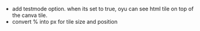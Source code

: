 - add testmode option. when its set to true, oyu can see html tile on top of the canva tile. 
- convert % into px for tile size and position